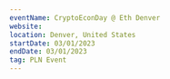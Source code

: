 ```yaml
---
eventName: CryptoEconDay @ Eth Denver
website:
location: Denver, United States
startDate: 03/01/2023
endDate: 03/01/2023
tag: PLN Event
---
```

